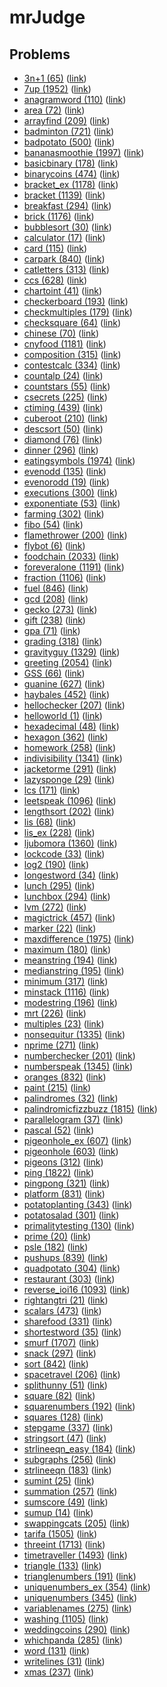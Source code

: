 # mrJudge 

## Problems
- [3n+1 (65)](./problems/3n+1%20(65)) ([link](https://dunjudge.me/analysis/problems/65/))
- [7up (1952)](./problems/7up%20(1952)) ([link](https://dunjudge.me/analysis/problems/1952/))
- [anagramword (110)](./problems/anagramword%20(110)) ([link](https://dunjudge.me/analysis/problems/110/))
- [area (72)](./problems/area%20(72)) ([link](https://dunjudge.me/analysis/problems/72/))
- [arrayfind (209)](./problems/arrayfind%20(209)) ([link](https://dunjudge.me/analysis/problems/209/))
- [badminton (721)](./problems/badminton%20(721)) ([link](https://dunjudge.me/analysis/problems/721/))
- [badpotato (500)](./problems/badpotato%20(500)) ([link](https://dunjudge.me/analysis/problems/500/))
- [bananasmoothie (1997)](./problems/bananasmoothie%20(1997)) ([link](https://dunjudge.me/analysis/problems/1997/))
- [basicbinary (178)](./problems/basicbinary%20(178)) ([link](https://dunjudge.me/analysis/problems/178/))
- [binarycoins (474)](./problems/binarycoins%20(474)) ([link](https://dunjudge.me/analysis/problems/474/))
- [bracket_ex (1178)](./problems/bracket_ex%20(1178)) ([link](https://dunjudge.me/analysis/problems/1178/))
- [bracket (1139)](./problems/bracket%20(1139)) ([link](https://dunjudge.me/analysis/problems/1139/))
- [breakfast (294)](./problems/breakfast%20(294)) ([link](https://dunjudge.me/analysis/problems/294/))
- [brick (1176)](./problems/brick%20(1176)) ([link](https://dunjudge.me/analysis/problems/1176/))
- [bubblesort (30)](./problems/bubblesort%20(30)) ([link](https://dunjudge.me/analysis/problems/30/))
- [calculator (17)](./problems/calculator%20(17)) ([link](https://dunjudge.me/analysis/problems/17/))
- [card (115)](./problems/card%20(115)) ([link](https://dunjudge.me/analysis/problems/115/))
- [carpark (840)](./problems/carpark%20(840)) ([link](https://dunjudge.me/analysis/problems/840/))
- [catletters (313)](./problems/catletters%20(313)) ([link](https://dunjudge.me/analysis/problems/313/))
- [ccs (628)](./problems/ccs%20(628)) ([link](https://dunjudge.me/analysis/problems/628/))
- [chartoint (41)](./problems/chartoint%20(41)) ([link](https://dunjudge.me/analysis/problems/41/))
- [checkerboard (193)](./problems/checkerboard%20(193)) ([link](https://dunjudge.me/analysis/problems/193/))
- [checkmultiples (179)](./problems/checkmultiples%20(179)) ([link](https://dunjudge.me/analysis/problems/179/))
- [checksquare (64)](./problems/checksquare%20(64)) ([link](https://dunjudge.me/analysis/problems/64/))
- [chinese (70)](./problems/chinese%20(70)) ([link](https://dunjudge.me/analysis/problems/70/))
- [cnyfood (1181)](./problems/cnyfood%20(1181)) ([link](https://dunjudge.me/analysis/problems/1181/))
- [composition (315)](./problems/composition%20(315)) ([link](https://dunjudge.me/analysis/problems/315/))
- [contestcalc (334)](./problems/contestcalc%20(334)) ([link](https://dunjudge.me/analysis/problems/334/))
- [countalp (24)](./problems/countalp%20(24)) ([link](https://dunjudge.me/analysis/problems/24/))
- [countstars (55)](./problems/countstars%20(55)) ([link](https://dunjudge.me/analysis/problems/55/))
- [csecrets (225)](./problems/csecrets%20(225)) ([link](https://dunjudge.me/analysis/problems/225/))
- [ctiming (439)](./problems/ctiming%20(439)) ([link](https://dunjudge.me/analysis/problems/439/))
- [cuberoot (210)](./problems/cuberoot%20(210)) ([link](https://dunjudge.me/analysis/problems/210/))
- [descsort (50)](./problems/descsort%20(50)) ([link](https://dunjudge.me/analysis/problems/50/))
- [diamond (76)](./problems/diamond%20(76)) ([link](https://dunjudge.me/analysis/problems/76/))
- [dinner (296)](./problems/dinner%20(296)) ([link](https://dunjudge.me/analysis/problems/296/))
- [eatingsymbols (1974)](./problems/eatingsymbols%20(1974)) ([link](https://dunjudge.me/analysis/problems/1974/))
- [evenodd (135)](./problems/evenodd%20(135)) ([link](https://dunjudge.me/analysis/problems/135/))
- [evenorodd (19)](./problems/evenorodd%20(19)) ([link](https://dunjudge.me/analysis/problems/19/))
- [executions (300)](./problems/executions%20(300)) ([link](https://dunjudge.me/analysis/problems/300/))
- [exponentiate (53)](./problems/exponentiate%20(53)) ([link](https://dunjudge.me/analysis/problems/53/))
- [farming (302)](./problems/farming%20(302)) ([link](https://dunjudge.me/analysis/problems/302/))
- [fibo (54)](./problems/fibo%20(54)) ([link](https://dunjudge.me/analysis/problems/54/))
- [flamethrower (200)](./problems/flamethrower%20(200)) ([link](https://dunjudge.me/analysis/problems/200/))
- [flybot (6)](./problems/flybot%20(6)) ([link](https://dunjudge.me/analysis/problems/6/))
- [foodchain (2033)](./problems/foodchain%20(2033)) ([link](https://dunjudge.me/analysis/problems/2033/))
- [foreveralone (1191)](./problems/foreveralone%20(1191)) ([link](https://dunjudge.me/analysis/problems/1191/))
- [fraction (1106)](./problems/fraction%20(1106)) ([link](https://dunjudge.me/analysis/problems/1106/))
- [fuel (846)](./problems/fuel%20(846)) ([link](https://dunjudge.me/analysis/problems/846/))
- [gcd (208)](./problems/gcd%20(208)) ([link](https://dunjudge.me/analysis/problems/208/))
- [gecko (273)](./problems/gecko%20(273)) ([link](https://dunjudge.me/analysis/problems/273/))
- [gift (238)](./problems/gift%20(238)) ([link](https://dunjudge.me/analysis/problems/238/))
- [gpa (71)](./problems/gpa%20(71)) ([link](https://dunjudge.me/analysis/problems/71/))
- [grading (318)](./problems/grading%20(318)) ([link](https://dunjudge.me/analysis/problems/318/))
- [gravityguy (1329)](./problems/gravityguy%20(1329)) ([link](https://dunjudge.me/analysis/problems/1329/))
- [greeting (2054)](./problems/greeting%20(2054)) ([link](https://dunjudge.me/analysis/problems/2054/))
- [GSS (66)](./problems/GSS%20(66)) ([link](https://dunjudge.me/analysis/problems/66/))
- [guanine (627)](./problems/guanine%20(627)) ([link](https://dunjudge.me/analysis/problems/627/))
- [haybales (452)](./problems/haybales%20(452)) ([link](https://dunjudge.me/analysis/problems/452/))
- [hellochecker (207)](./problems/hellochecker%20(207)) ([link](https://dunjudge.me/analysis/problems/207/))
- [helloworld (1)](./problems/helloworld%20(1)) ([link](https://dunjudge.me/analysis/problems/1/))
- [hexadecimal (48)](./problems/hexadecimal%20(48)) ([link](https://dunjudge.me/analysis/problems/48/))
- [hexagon (362)](./problems/hexagon%20(362)) ([link](https://dunjudge.me/analysis/problems/362/))
- [homework (258)](./problems/homework%20(258)) ([link](https://dunjudge.me/analysis/problems/258/))
- [indivisibility (1341)](./problems/indivisibility%20(1341)) ([link](https://dunjudge.me/analysis/problems/1341/))
- [jacketorme (291)](./problems/jacketorme%20(291)) ([link](https://dunjudge.me/analysis/problems/291/))
- [lazysponge (29)](./problems/lazysponge%20(29)) ([link](https://dunjudge.me/analysis/problems/29/))
- [lcs (171)](./problems/lcs%20(171)) ([link](https://dunjudge.me/analysis/problems/171/))
- [leetspeak (1096)](./problems/leetspeak%20(1096)) ([link](https://dunjudge.me/analysis/problems/1096/))
- [lengthsort (202)](./problems/lengthsort%20(202)) ([link](https://dunjudge.me/analysis/problems/202/))
- [lis (68)](./problems/lis%20(68)) ([link](https://dunjudge.me/analysis/problems/68/))
- [lis_ex (228)](./problems/lis_ex%20(228)) ([link](https://dunjudge.me/analysis/problems/228/))
- [ljubomora (1360)](./problems/ljubomora%20(1360)) ([link](https://dunjudge.me/analysis/problems/1360/))
- [lockcode (33)](./problems/lockcode%20(33)) ([link](https://dunjudge.me/analysis/problems/33/))
- [log2 (190)](./problems/log2%20(190)) ([link](https://dunjudge.me/analysis/problems/190/))
- [longestword (34)](./problems/longestword%20(34)) ([link](https://dunjudge.me/analysis/problems/34/))
- [lunch (295)](./problems/lunch%20(295)) ([link](https://dunjudge.me/analysis/problems/295/))
- [lunchbox (294)](./problems/lunchbox%20(294)) ([link](https://dunjudge.me/analysis/problems/294/))
- [lvm (272)](./problems/lvm%20(272)) ([link](https://dunjudge.me/analysis/problems/272/))
- [magictrick (457)](./problems/magictrick%20(457)) ([link](https://dunjudge.me/analysis/problems/457/))
- [marker (22)](./problems/marker%20(22)) ([link](https://dunjudge.me/analysis/problems/22/))
- [maxdifference (1975)](./problems/maxdifference%20(1975)) ([link](https://dunjudge.me/analysis/problems/1975/))
- [maximum (180)](./problems/maximum%20(180)) ([link](https://dunjudge.me/analysis/problems/180/))
- [meanstring (194)](./problems/meanstring%20(194)) ([link](https://dunjudge.me/analysis/problems/194/))
- [medianstring (195)](./problems/medianstring%20(195)) ([link](https://dunjudge.me/analysis/problems/195/))
- [minimum (317)](./problems/minimum%20(317)) ([link](https://dunjudge.me/analysis/problems/317/))
- [minstack (1116)](./problems/minstack%20(1116)) ([link](https://dunjudge.me/analysis/problems/1116/))
- [modestring (196)](./problems/modestring%20(196)) ([link](https://dunjudge.me/analysis/problems/196/))
- [mrt (226)](./problems/mrt%20(226)) ([link](https://dunjudge.me/analysis/problems/226/))
- [multiples (23)](./problems/multiples%20(23)) ([link](https://dunjudge.me/analysis/problems/23/))
- [nonsequitur (1335)](./problems/nonsequitur%20(1335)) ([link](https://dunjudge.me/analysis/problems/1335/))
- [nprime (271)](./problems/nprime%20(271)) ([link](https://dunjudge.me/analysis/problems/271/))
- [numberchecker (201)](./problems/numberchecker%20(201)) ([link](https://dunjudge.me/analysis/problems/201/))
- [numberspeak (1345)](./problems/numberspeak%20(1345)) ([link](https://dunjudge.me/analysis/problems/1345/))
- [oranges (832)](./problems/oranges%20(832)) ([link](https://dunjudge.me/analysis/problems/832/))
- [paint (215)](./problems/paint%20(215)) ([link](https://dunjudge.me/analysis/problems/215/))
- [palindromes (32)](./problems/palindromes%20(32)) ([link](https://dunjudge.me/analysis/problems/32/))
- [palindromicfizzbuzz (1815)](./problems/palindromicfizzbuzz%20(1815)) ([link](https://dunjudge.me/analysis/problems/1815/))
- [parallelogram (37)](./problems/parallelogram%20(37)) ([link](https://dunjudge.me/analysis/problems/37/))
- [pascal (52)](./problems/pascal%20(52)) ([link](https://dunjudge.me/analysis/problems/52/))
- [pigeonhole_ex (607)](./problems/pigeonhole_ex%20(607)) ([link](https://dunjudge.me/analysis/problems/607/))
- [pigeonhole (603)](./problems/pigeonhole%20(603)) ([link](https://dunjudge.me/analysis/problems/603/))
- [pigeons (312)](./problems/pigeons%20(312)) ([link](https://dunjudge.me/analysis/problems/312/))
- [ping (1822)](./problems/ping%20(1822)) ([link](https://dunjudge.me/analysis/problems/1822/))
- [pingpong (321)](./problems/pingpong%20(321)) ([link](https://dunjudge.me/analysis/problems/321/))
- [platform (831)](./problems/platform%20(831)) ([link](https://dunjudge.me/analysis/problems/831/))
- [potatoplanting (343)](./problems/potatoplanting%20(343)) ([link](https://dunjudge.me/analysis/problems/343/))
- [potatosalad (301)](./problems/potatosalad%20(301)) ([link](https://dunjudge.me/analysis/problems/301/))
- [primalitytesting (130)](./problems/primalitytesting%20(130)) ([link](https://dunjudge.me/analysis/problems/130/))
- [prime (20)](./problems/prime%20(20)) ([link](https://dunjudge.me/analysis/problems/20/))
- [psle (182)](./problems/psle%20(182)) ([link](https://dunjudge.me/analysis/problems/182/))
- [pushups (839)](./problems/pushups%20(839)) ([link](https://dunjudge.me/analysis/problems/839/))
- [quadpotato (304)](./problems/quadpotato%20(304)) ([link](https://dunjudge.me/analysis/problems/304/))
- [restaurant (303)](./problems/restaurant%20(303)) ([link](https://dunjudge.me/analysis/problems/303/))
- [reverse_ioi16 (1093)](./problems/reverse_ioi16%20(1093)) ([link](https://dunjudge.me/analysis/problems/1093/))
- [rightangtri (21)](./problems/rightangtri%20(21)) ([link](https://dunjudge.me/analysis/problems/21/))
- [scalars (473)](./problems/scalars%20(473)) ([link](https://dunjudge.me/analysis/problems/473/))
- [sharefood (331)](./problems/sharefood%20(331)) ([link](https://dunjudge.me/analysis/problems/331/))
- [shortestword (35)](./problems/shortestword%20(35)) ([link](https://dunjudge.me/analysis/problems/35/))
- [smurf (1707)](./problems/smurf%20(1707)) ([link](https://dunjudge.me/analysis/problems/1707/))
- [snack (297)](./problems/snack%20(297)) ([link](https://dunjudge.me/analysis/problems/297/))
- [sort (842)](./problems/sort%20(842)) ([link](https://dunjudge.me/analysis/problems/842/))
- [spacetravel (206)](./problems/spacetravel%20(206)) ([link](https://dunjudge.me/analysis/problems/206/))
- [splithunny (51)](./problems/splithunny%20(51)) ([link](https://dunjudge.me/analysis/problems/51/))
- [square (82)](./problems/square%20(82)) ([link](https://dunjudge.me/analysis/problems/82/))
- [squarenumbers (192)](./problems/squarenumbers%20(192)) ([link](https://dunjudge.me/analysis/problems/192/))
- [squares (128)](./problems/squares%20(128)) ([link](https://dunjudge.me/analysis/problems/128/))
- [stepgame (337)](./problems/stepgame%20(337)) ([link](https://dunjudge.me/analysis/problems/337/))
- [stringsort (47)](./problems/stringsort%20(47)) ([link](https://dunjudge.me/analysis/problems/47/))
- [strlineeqn_easy (184)](./problems/strlineeqn_easy%20(184)) ([link](https://dunjudge.me/analysis/problems/184/))
- [subgraphs (256)](./problems/subgraphs%20(256)) ([link](https://dunjudge.me/analysis/problems/256/))
- [strlineeqn (183)](./problems/strlineeqn%20(183)) ([link](https://dunjudge.me/analysis/problems/183/))
- [sumint (25)](./problems/sumint%20(25)) ([link](https://dunjudge.me/analysis/problems/25/))
- [summation (257)](./problems/summation%20(257)) ([link](https://dunjudge.me/analysis/problems/257/))
- [sumscore (49)](./problems/sumscore%20(49)) ([link](https://dunjudge.me/analysis/problems/49/))
- [sumup (14)](./problems/sumup%20(14)) ([link](https://dunjudge.me/analysis/problems/14/))
- [swappingcats (205)](./problems/swappingcats%20(205)) ([link](https://dunjudge.me/analysis/problems/205/))
- [tarifa (1505)](./problems/tarifa%20(1505)) ([link](https://dunjudge.me/analysis/problems/1505/))
- [threeint (1713)](./problems/threeint%20(1713)) ([link](https://dunjudge.me/analysis/problems/1713/))
- [timetraveller (1493)](./problems/timetraveller%20(1493)) ([link](https://dunjudge.me/analysis/problems/1493/))
- [triangle (133)](./problems/triangle%20(133)) ([link](https://dunjudge.me/analysis/problems/133/))
- [trianglenumbers (191)](./problems/trianglenumbers%20(191)) ([link](https://dunjudge.me/analysis/problems/191/))
- [uniquenumbers_ex (354)](./problems/uniquenumbers_ex%20(354)) ([link](https://dunjudge.me/analysis/problems/354/))
- [uniquenumbers (345)](./problems/uniquenumbers%20(345)) ([link](https://dunjudge.me/analysis/problems/345/))
- [variablenames (275)](./problems/variablenames%20(275)) ([link](https://dunjudge.me/analysis/problems/275/))
- [washing (1105)](./problems/washing%20(1105)) ([link](https://dunjudge.me/analysis/problems/1105/))
- [weddingcoins (290)](./problems/weddingcoins%20(290)) ([link](https://dunjudge.me/analysis/problems/290/))
- [whichpanda (285)](./problems/whichpanda%20(285)) ([link](https://dunjudge.me/analysis/problems/285/))
- [word (131)](./problems/word%20(131)) ([link](https://dunjudge.me/analysis/problems/131/))
- [writelines (31)](./problems/writelines%20(31)) ([link](https://dunjudge.me/analysis/problems/31/))
- [xmas (237)](./problems/xmas%20(237)) ([link](https://dunjudge.me/analysis/problems/237/))